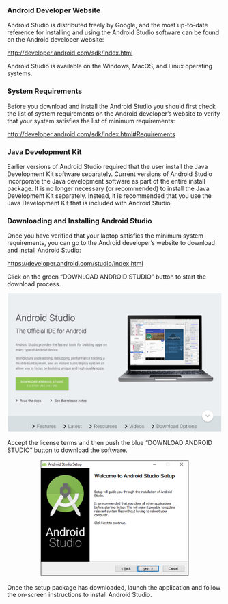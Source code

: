 ### Android Developer Website
Android Studio is distributed freely by Google, and the most up-to-date reference for installing and using the Android Studio software can be found on the Android developer website:

http://developer.android.com/sdk/index.html

Android Studio is available on the Windows, MacOS, and Linux operating systems.

### System Requirements
Before you download and install the Android Studio you should first check the list of system requirements on the Android developer’s website to verify that your system satisfies the list of minimum requirements:

http://developer.android.com/sdk/index.html#Requirements

### Java Development Kit
Earlier versions of Android Studio required that the user install the Java Development Kit software separately.  Current versions of Android Studio incorporate the Java development software as part of the entire install package.  It is no longer necessary (or recommended) to install the Java Development Kit separately.  Instead, it is recommended that you use the Java Development Kit that is included with Android Studio.

### Downloading and Installing Android Studio
Once you have verified that your laptop satisfies the minimum system requirements, you can go to the Android developer’s website to download and install Android Studio:

https://developer.android.com/studio/index.html

Click on the green “DOWNLOAD ANDROID STUDIO” button to start the download process.

<p align="center"><img src="https://github.com/FIRST-Tech-Challenge/WikiSupport/blob/master/ftc_app/images/AndroidStudio/DownloadAndroidStudio.jpg" width="500"><p>


Accept the license terms and then push the blue “DOWNLOAD ANDROID STUDIO” button to download the software.

<p align="center"><img src="https://github.com/FIRST-Tech-Challenge/WikiSupport/blob/master/ftc_app/images/AndroidStudio/AndroidStudioWelcomeSetup.jpg" width="350"><p>

Once the setup package has downloaded, launch the application and follow the on-screen instructions to install Android Studio.
